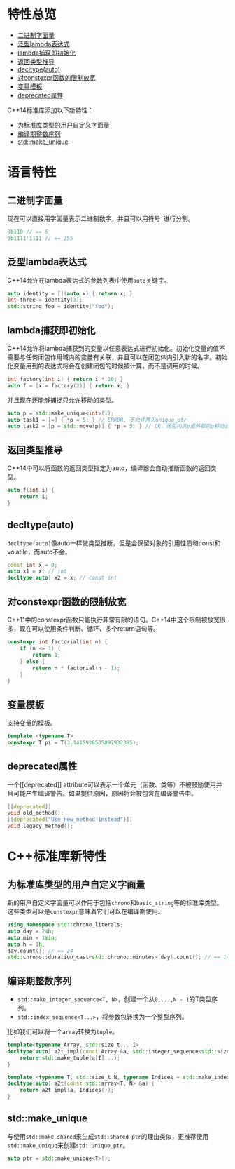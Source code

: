 # 特性总览

+ [二进制字面量](#二进制字面量)
+ [泛型lambda表达式](#泛型lambda表达式)
+ [lambda捕获即初始化](#lambda捕获即初始化)
+ [返回类型推导](#返回类型推导)
+ [decltype(auto)](#decltype(auto))
+ [对constexpr函数的限制放宽](#对constexpr函数的限制放宽)
+ [变量模板](#变量模板)
+ [deprecated属性](#deprecated属性)

C++14标准库添加以下新特性：

+ [为标准库类型的用户自定义字面量](#为标准库类型的用户自定义字面量)
+ [编译期整数序列](#编译期整数序列)
+ [std::make_unique](#stdmake_unique)



# 语言特性

## 二进制字面量

现在可以直接用字面量表示二进制数字，并且可以用符号`'`进行分割。

```cpp
0b110 // == 6
0b1111'1111 // == 255
```

## 泛型lambda表达式

C++14允许在lambda表达式的参数列表中使用`auto`关键字。

```cpp
auto identity = [](auto x) { return x; }
int three = identity(3);
std::string foo = identity("foo");
```

## lambda捕获即初始化

C++14允许将lambda捕获到的变量以任意表达式进行初始化。初始化变量的值不需要与任何闭包作用域内的变量有关联，并且可以在闭包体内引入新的名字。初始化变量用到的表达式将会在创建闭包的时候被计算，而不是调用的时候。

```cpp
int factory(int i) { return i * 10; }
auto f = [x = factory(2)] { return x; }
```

并且现在还能够捕捉只允许移动的类型。

```cpp
auto p = std::make_unique<int>(1);
auto task1 = [=] { *p = 5; } // ERROR, 不允许拷贝unique_ptr
auto task2 = [p = std::move(p)] { *p = 5; } // OK，闭包内的p是外部的p移动进来的。
```

## 返回类型推导

C++14中可以将函数的返回类型指定为auto，编译器会自动推断函数的返回类型。

```cpp
auto f(int i) {
    return i;
}
```

## decltype(auto)

`decltype(auto)`像auto一样做类型推断，但是会保留对象的引用性质和const和volatile，而auto不会。

```cpp
const int x = 0;
auto x1 = x; // int
decltype(auto) x2 = x; // const int
```

## 对constexpr函数的限制放宽

C++11中的constexpr函数只能执行非常有限的语句。C++14中这个限制被放宽很多，现在可以使用条件判断、循环、多个return语句等。

```cpp
constexpr int factorial(int n) {
    if (n <= 1) {
        return 1;
    } else {
        return n * factorial(n - 1);
    }
}
```

## 变量模板

支持变量的模板。

```cpp
template <typename T>
constexpr T pi = T(3.1415926535897932385);
```

## deprecated属性

一个[[deprecated]] attribute可以表示一个单元（函数、类等）不被鼓励使用并且可能产生编译警告。如果提供原因，原因将会被包含在编译警告中。

```cpp
[[deprecated]]
void old_method();
[[deprecated("Use new_method instead")]]
void legacy_method();
```

# C++标准库新特性

## 为标准库类型的用户自定义字面量

新的用户自定义字面量可以作用于包括`chrono`和`basic_string`等的标准库类型。这些类型可以是`constexpr`意味着它们可以在编译期使用。

```cpp
using namespace std::chrono_literals;
auto day = 24h;
auto min = 1min;
auto h = 1h;
day.count(); // == 24
std::chrono::duration_cast<std::chrono::minutes>(day).count(); // == 1440
```

## 编译期整数序列

+ `std::make_integer_sequence<T, N>`，创建一个从`0,...,N - 1`的T类型序列。
+ `std::index_sequence<T...>`，将参数包转换为一个整型序列。

比如我们可以将一个`array`转换为`tuple`。

```cpp
template<typename Array, std::size_t... I>
decltype(auto) a2t_impl(const Array &a, std::integer_sequence<std::size_t, I...>) {
    return std::make_tuple(a[I]...);
}

template <typename T, std::size_t N, typename Indices = std::make_index_sequence<N>>
decltype(auto) a2t(const std::array<T, N> &a) {
    return a2t_impl(a, Indices());
}
```

## std::make_unique

与使用`std::make_shared`来生成`std::shared_ptr`的理由类似，更推荐使用`std::make_uniquq`来创建`std::unique_ptr`。

```cpp
auto ptr = std::make_unique<T>();
```

